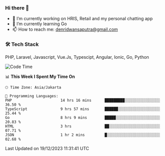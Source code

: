 ### Hi there 👋

- 🔭 I’m currently working on HRIS, Retail and my personal chatting app
- 🌱 I’m currently learning Go
- 📫 How to reach me: denridwansaputra@gmail.com


### 🛠 Tech Stack
PHP, Laravel, Javascript, Vue.Js, Typescipt, Angular, Ionic, Go, Python


<!--START_SECTION:waka-->
![Code Time](http://img.shields.io/badge/Code%20Time-4%2C013%20hrs%2019%20mins-blue)

📊 **This Week I Spent My Time On** 

```text
🕑︎ Time Zone: Asia/Jakarta

💬 Programming Languages: 
PHP                      14 hrs 16 mins      █████████░░░░░░░░░░░░░░░░   36.50 % 
TypeScript               9 hrs 57 mins       ██████░░░░░░░░░░░░░░░░░░░   25.44 % 
Go                       8 hrs 9 mins        █████░░░░░░░░░░░░░░░░░░░░   20.83 % 
HTML                     3 hrs               ██░░░░░░░░░░░░░░░░░░░░░░░   07.71 % 
JSON                     1 hr 2 mins         █░░░░░░░░░░░░░░░░░░░░░░░░   02.68 % 
```


 Last Updated on 19/12/2023 11:31:41 UTC
<!--END_SECTION:waka-->
